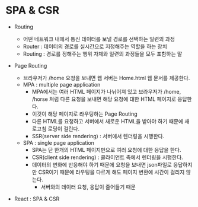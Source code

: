 # SPA & CSR

- Routing
  - 어떤 네트워크 내에서 통신 데이터를 보낼 경로를 선택하는 일련의 과정
  - Router : 데이터의 경로를 실시간으로 지정해주는 역할을 하는 장치
  - Routing : 경로를 정해주는 행위 자체와 일련의 과정들을 모두 포함하는 말



- Page Routing
  - 브라우저가 /home 요청을 보내면 웹 서버는 Home.html 웹 문서를 제공한다.
  - MPA : multiple page application
    - MPA에서는 여러 HTML 페이지가 나뉘어져 있고 브라우저가 /home, /horse 처럼 다른 요청을 보내면 해당 요청에 대한 HTML 페이지로 응답한다. 
    - 이것이 해당 페이지로 라우팅하는 Page Routing
    - 다른 HTML를 요청하고 서버에서 새로운 HTML을 받아야 하기 때문에 새로고침 로딩이 걸린다.
    - SSR(server side rendering) : 서버에서 렌더링을 시행한다.
  - SPA : single page application
    - SPA는 단 한개의 HTML 페이지만으로 여러 요청에 대한 응답을 한다.
    - CSR(client side rendering) : 클라이언트 측에서 렌더링을 시행한다.
    - 데이터의 변화에 반응해야 하기 때문에 요청을 보내면 json파일로 응답하지만 CSR이기 때문에 라우팅을 다르게 해도 페이지 변환에 시간이 걸리지 않는다.
      - 서버와의 데이터 요청, 응답이 줄어들기 때문



- React : SPA & CSR